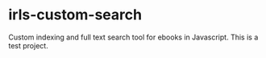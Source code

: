 irls-custom-search
==================

Custom indexing and full text search tool for ebooks in Javascript. This is a test project.
